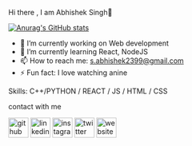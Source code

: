 Hi there , I am Abhishek Singh👋


[![Anurag's GitHub stats](https://github-readme-stats.vercel.app/api?username=s-abhishek2399)](https://github.com/anuraghazra/github-readme-stats)




- 🔭 I’m currently working on Web development 
- 🌱 I’m currently learning  React, NodeJS 
- 📫 How to reach me: s.abhishek2399@gmail.com 
- ⚡ Fun fact: I love watching anine 


Skills: C++/PYTHON / REACT / JS / HTML / CSS



contact with me

[<img src='https://cdn.jsdelivr.net/npm/simple-icons@3.0.1/icons/github.svg' alt='github' height='40'>](https://github.com/s-abhishek2399)  [<img src='https://cdn.jsdelivr.net/npm/simple-icons@3.0.1/icons/linkedin.svg' alt='linkedin' height='40'>](https://www.linkedin.com/in/abhishek-singh-26a19a202/)  [<img src='https://cdn.jsdelivr.net/npm/simple-icons@3.0.1/icons/instagram.svg' alt='instagram' height='40'>](https://www.instagram.com/abhishek_9354/)  [<img src='https://cdn.jsdelivr.net/npm/simple-icons@3.0.1/icons/twitter.svg' alt='twitter' height='40'>](https://twitter.com/Abhishe50086180)  [<img src='https://cdn.jsdelivr.net/npm/simple-icons@3.0.1/icons/icloud.svg' alt='website' height='40'>](http://abhishek-singh.tech/?i=1)  


